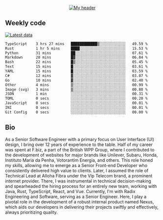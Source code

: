 <div align="center">
  <a href="https://skvggor.dev">
    <img src="https://github.com/skvggor/skvggor/assets/958723/d0c9aa9c-0c21-4219-acff-3d4f36f94691" alt="My header" />
  </a>
</div>


## Weekly code

[![Latest data](https://github.com/skvggor/skvggor/actions/workflows/main.yml/badge.svg)](https://github.com/skvggor/skvggor/actions/workflows/main.yml)

<!--START_SECTION:waka-->

```txt
TypeScript    3 hrs 27 mins   ████████████▒░░░░░░░░░░░░   49.59 %
Rust          1 hr 5 mins     ████░░░░░░░░░░░░░░░░░░░░░   15.53 %
Python        31 mins         ██░░░░░░░░░░░░░░░░░░░░░░░   07.61 %
Markdown      28 mins         █▓░░░░░░░░░░░░░░░░░░░░░░░   06.84 %
Bash          22 mins         █▒░░░░░░░░░░░░░░░░░░░░░░░   05.45 %
Text          15 mins         █░░░░░░░░░░░░░░░░░░░░░░░░   03.61 %
YAML          15 mins         █░░░░░░░░░░░░░░░░░░░░░░░░   03.59 %
C#            12 mins         ▓░░░░░░░░░░░░░░░░░░░░░░░░   03.07 %
Go            10 mins         ▓░░░░░░░░░░░░░░░░░░░░░░░░   02.40 %
Other         4 mins          ▒░░░░░░░░░░░░░░░░░░░░░░░░   00.99 %
Image (svg)   3 mins          ▒░░░░░░░░░░░░░░░░░░░░░░░░   00.80 %
JSON          1 min           ░░░░░░░░░░░░░░░░░░░░░░░░░   00.31 %
TOML          0 secs          ░░░░░░░░░░░░░░░░░░░░░░░░░   00.20 %
JavaScript    0 secs          ░░░░░░░░░░░░░░░░░░░░░░░░░   00.01 %
INI           0 secs          ░░░░░░░░░░░░░░░░░░░░░░░░░   00.01 %
Git Config    0 secs          ░░░░░░░░░░░░░░░░░░░░░░░░░   00.00 %
```

<!--END_SECTION:waka-->

## Bio

<p>As a Senior Software Engineer with a primary focus on User Interface (UI) design, I bring over 12 years of experience to the table. Half of my career was spent at F.biz, a part of the British WPP Group, where I contributed to the development of websites for major brands like Unilever, Subaru, Honda, Instituto Maria da Penha, Votorantim Energia, and others. This role honed my skills, allowing me to emerge as a Senior Front-end Developer who consistently delivered high value to clients. Later, I assumed the role of Technical Lead at Alloha Fibra under the Vip Telecom brand, a prominent internet provider. There, I was instrumental in technical decision-making and spearheaded the hiring process for an entirely new team, working with Java, Rust, TypeScript, React, and Vue. Currently, I'm with Radix Engineering and Software, serving as a Senior Engineer. Here, I play a pivotal role in the development of a robust internal product named Nexus, which aids our developers in delivering their projects swiftly and effectively, always prioritizing quality.</p>

<!-- </details> -->

<!-- <div align="center">
  <h2>🤖 Recent Code Activity</h2>
  <img width="500" src="https://github-readme-stats.vercel.app/api/wakatime?username=skvggor&hide_title=true&layout=compact&theme=transparent" alt="Wakatime Stats" />
</div>

<br>

<div align="center">
  <h2>📈 GitHub Stats</h2>
  <img width="500" src="https://github-readme-stats.vercel.app/api?username=skvggor&show_icons=true&theme=transparent&hide_title=true&count_private=true" alt="GitHub Stats" />
</div>
 -->
